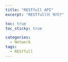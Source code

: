 ```yaml
---
title: "RESTfull API"
excerpt: "RESTfull이 뭐지?"

toc: true
toc_sticky: true

categories:
  - Network
tags:
  - RESTfull
---
```

